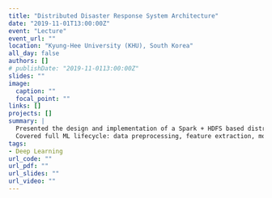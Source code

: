 ```yaml
---
title: "Distributed Disaster Response System Architecture"
date: "2019-11-01T13:00:00Z"
event: "Lecture"
event_url: ""
location: "Kyung-Hee University (KHU), South Korea"
all_day: false
authors: []
# publishDate: "2019-11-0113:00:00Z"
slides: ""
image:
  caption: ""
  focal_point: ""
links: []
projects: []
summary: |
  Presented the design and implementation of a Spark + HDFS based distributed disaster response system.
  Covered full ML lifecycle: data preprocessing, feature extraction, model training and evaluation.
tags:
- Deep Learning
url_code: ""
url_pdf: ""
url_slides: ""
url_video: ""
---
```

